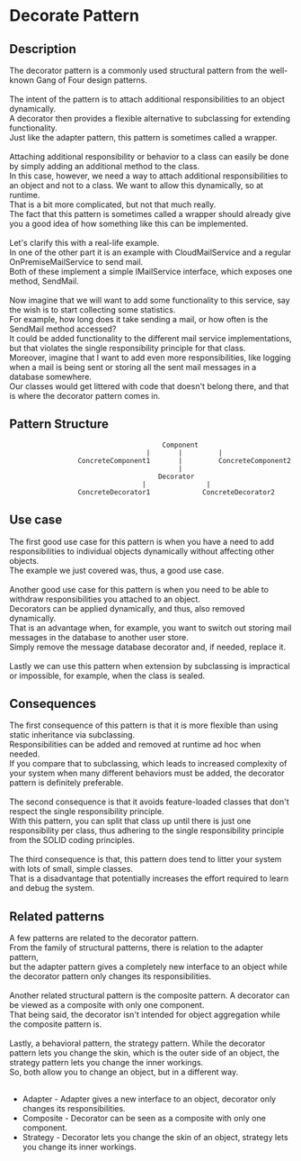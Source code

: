 # Decorate Pattern


## Description
The decorator pattern is a commonly used structural pattern from the well-known Gang of Four design patterns.</br>
</br>
The intent of the pattern is to attach additional responsibilities to an object dynamically. </br>
A decorator then provides a flexible alternative to subclassing for extending functionality. </br>
Just like the adapter pattern, this pattern is sometimes called a wrapper. </br>
</br>
Attaching additional responsibility or behavior to a class can easily be done by simply adding an additional method to the class. </br>
In this case, however, we need a way to attach additional responsibilities to an object and not to a class. We want to allow this dynamically, so at runtime.</br>
That is a bit more complicated, but not that much really. 
</br>The fact that this pattern is sometimes called a wrapper should already give you a good idea of how something like this can be implemented.</br>
</br>
Let's clarify this with a real-life example.</br>
In one of the other part it is an example with CloudMailService and a regular OnPremiseMailService to send mail.</br>
Both of these implement a simple IMailService interface, which exposes one method, SendMail.</br>
</br>
Now imagine that we will want to add some functionality to this service, say the wish is to start collecting some statistics.</br>
For example, how long does it take sending a mail, or how often is the SendMail method accessed? </br>
It could be added functionality to the different mail service implementations, but that violates the single responsibility principle for that class.</br>
Moreover, imagine that I want to add even more responsibilities, like logging when a mail is being sent or storing all the sent mail messages in a database somewhere. </br>
Our classes would get littered with code that doesn't belong there, and that is where the decorator pattern comes in.

## Pattern Structure 

                                          Component
                                      |       |         |
                     ConcreteComponent1       |         ConcreteComponent2
	                                          |
                                         Decorator
                                     |               |
                     ConcreteDecorator1             ConcreteDecorator2

## Use case
The first good use case for this pattern is when you have a need to add responsibilities to individual objects dynamically without affecting other objects. </br>
The example we just covered was, thus, a good use case. </br>
</br>
Another good use case for this pattern is when you need to be able to withdraw responsibilities you attached to an object.</br>
Decorators can be applied dynamically, and thus, also removed dynamically.  </br>
That is an advantage when, for example, you want to switch out storing mail messages in the database to another user store. </br>
Simply remove the message database decorator and, if needed, replace it. </br>
</br>
Lastly we can use this pattern when extension by subclassing is impractical or impossible, for example, when the class is sealed.


## Consequences
The first consequence of this pattern is that it is more flexible than using static inheritance via subclassing. </br>
Responsibilities can be added and removed at runtime ad hoc when needed. </br>
If you compare that to subclassing, which leads to increased complexity of your system when many different behaviors must be added, the decorator pattern is definitely preferable. </br>
</br>
The second consequence is that it avoids feature-loaded classes that don't respect the single responsibility principle.</br>
With this pattern, you can split that class up until there is just one responsibility per class, thus adhering to the single responsibility principle from the SOLID coding principles.</br>
</br>
The third consequence is that, this pattern does tend to litter your system with lots of small, simple classes. </br>
That is a disadvantage that potentially increases the effort required to learn and debug the system. 


## Related patterns
A few patterns are related to the decorator pattern.</br>
From the family of structural patterns, there is relation to the adapter pattern, </br>
but the adapter pattern gives a completely new interface to an object while the decorator pattern only changes its responsibilities. </br>
</br>
Another related structural pattern is the composite pattern. A decorator can be viewed as a composite with only one component. </br>
That being said, the decorator isn't intended for object aggregation while the composite pattern is.</br>
</br>
Lastly, a behavioral pattern, the strategy pattern. While the decorator pattern lets you change the skin, which is the outer side of an object, the strategy pattern lets you change the inner workings. </br>
So, both allow you to change an object, but in a different way.</br>
</br>
* Adapter - Adapter gives a new interface to an object, decorator only changes its responsibilities.
* Composite - Decorator can be seen as a composite with only one component.
* Strategy - Decorator lets you change the skin of an object, strategy lets you change its inner workings.
